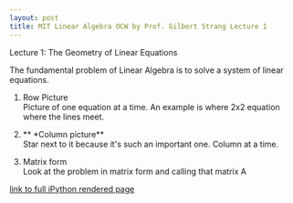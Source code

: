 ```yaml
---
layout: post
title: MIT Linear Algebra OCW by Prof. Gilbert Strang Lecture 1
---
```


Lecture 1: The Geometry of Linear Equations

The fundamental problem of Linear Algebra is to solve a system of linear equations.

1. Row Picture<br>
   Picture of one equation at a time. An example is where 2x2 equation where the lines meet.

2. ** \*Column picture**<br>
   Star next to it because it's such an important one. Column at a time.

3. Matrix form <br>
   Look at the problem in matrix form and calling that matrix A

[link to full iPython rendered page](https://oliverhui.github.io/LA-Strang-Lecture-1-The-Geometry-of-Linear-Equations.html)
